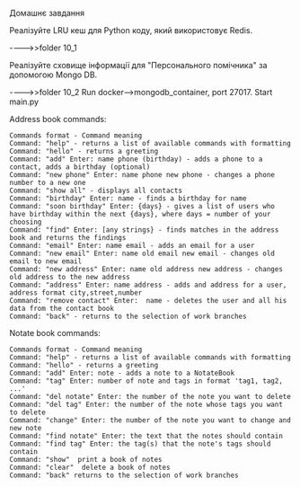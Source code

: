 
Домашнє завдання

Реалізуйте LRU кеш для Python коду, який використовує Redis.

---->>folder 10_1

Реалізуйте сховище інформації для "Персонального помічника" за допомогою Mongo DB.

---->>folder 10_2   Run docker-->mongodb_container, port 27017.   Start main.py


Address book commands:

    Commands format - Command meaning
    Command: "help" - returns a list of available commands with formatting   
    Command: "hello" - returns a greeting 
    Command: "add" Enter: name phone (birthday) - adds a phone to a contact, adds a birthday (optional)    
    Command: "new phone" Enter: name phone new phone - changes a phone number to a new one    
    Command: "show all" - displays all contacts   
    Command: "birthday" Enter: name - finds a birthday for name   
    Command: "soon birthday" Enter: {days} - gives a list of users who have birthday within the next {days}, where days = number of your choosing   
    Command: "find" Enter: [any strings} - finds matches in the address book and returns the findings  
    Command: "email" Enter: name email - adds an email for a user  
    Command: "new email" Enter: name old email new email - changes old email to new email  
    Command: "new address" Enter: name old address new address - changes old address to the new address  
    Command: "address" Enter: name address - adds and address for a user, address format city,street,number  
    Command: "remove contact" Enter:  name - deletes the user and all his data from the contact book  
    Command: "back" - returns to the selection of work branches
    


Notate book commands:

    Commands format - Command meaning
    Command: "help" - returns a list of available commands with formatting
    Command: "hello" - returns a greeting
    Command: "add" Enter: note - adds a note to a NotateBook
    Command: "tag" Enter: number of note and tags in format 'tag1, tag2, ...'
    Command: "del notate" Enter: the number of the note you want to delete
    Command: "del tag" Enter: the number of the note whose tags you want to delete
    Command: "change" Enter: the number of the note you want to change and new note
    Command: "find notate" Enter: the text that the notes should contain
    Command: "find tag" Enter: the tag(s) that the note's tags should contain
    Command: "show"  print a book of notes
    Command: "clear"  delete a book of notes
    Command: "back" returns to the selection of work branches
